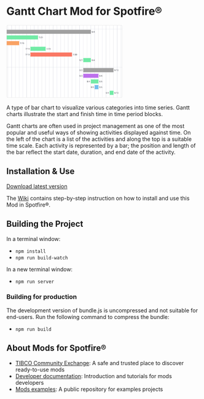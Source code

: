 # Gantt Chart Mod for Spotfire®

<img src="assets/gantt.png" width="60%"/>

A type of bar chart to visualize various categories into time series. Gantt charts illustrate the start and finish time in time period blocks.

Gantt charts are often used in project management as one of the most popular and useful ways of showing activities displayed against time. On the left of the chart is a list of the activities and along the top is a suitable time scale. Each activity is represented by a bar; the position and length of the bar reflect the start date, duration, and end date of the activity.

## Installation & Use

[Download latest version](https://github.com/spotfiresoftware/spotfire-mod-gantt/releases)

The [Wiki](https://github.com/spotfiresoftware/spotfire-mod-gantt/wiki) contains step-by-step instruction on how to install and use this Mod in Spotfire®.

## Building the Project

In a terminal window:
- `npm install`
- `npm run build-watch`

In a new terminal window:
- `npm run server`

### Building for production

The development version of bundle.js is uncompressed and not suitable for end-users. Run the following command to compress the bundle:
- `npm run build`

## About Mods for Spotfire®
-   [TIBCO Community Exchange](https://community.tibco.com/s/global-search/%40uri#q=mod%20for%20tibco%20spotfire&t=Exchange&sort=date%20descending): A safe and trusted place to discover ready-to-use mods
-   [Developer documentation](https://tibcosoftware.github.io/spotfire-mods/docs/): Introduction and tutorials for mods developers
-   [Mods examples](https://github.com/TIBCOSoftware/spotfire-mods/releases/latest): A public repository for examples projects
